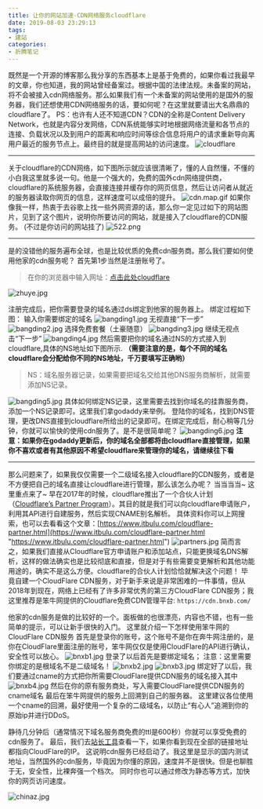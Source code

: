 ```yaml
---
title: 让你的网站加速-CDN网络服务cloudflare
date: 2019-08-03 23:29:13
tags:
- 建站
categories: 
- 折腾笔记
---
```

既然是一个开源的博客那么我分享的东西基本上是基于免费的，如果你看过我最早的文章，你也知道，我的网站曾经备案过。根据中国的法律法规。未备案的网站，将不会被接入cdn网络服务。那么如果我们有一个未备案的网站使用的是国外的服务器，我们还想使用CDN网络服务的话，要如何呢？在这里就要请出大名鼎鼎的cloudflare了。
PS：也许有人还不知道CDN？CDN的全称是Content Delivery Network，也就是内容分发网络，CDN系统能够实时地根据网络流量和各节点的连接、负载状况以及到用户的距离和响应时间等综合信息将用户的请求重新导向离用户最近的服务节点上。最终目的就是提高网站的访问速度。
![cloudflare][1]

------------
关于cloudflare的CDN网络，如下图所示就应该很清晰了，懂的人自然懂，不懂的小白我这里就多说一句。他是一个强大的，免费的国外cdn网络提供商，cloudflare的系统服务器，会直接连接并缓存你的网页信息，然后让访问者从就近的服务器读取你网页的信息，这样速度可以成倍的提升。
![cdn.map.gif][2]
如果你像我一样，热衷于去谷歌上找一些外网资源的话，那么你一定见过如下的网站图片，见到了这个图片，说明你所要访问的网站，就是接入了cloudflare的CDN服务。
(不过是你访问的网站挂了)
![522.png][3]

------------

是的没错他的服务遍布全球，也是比较优质的免费cdn服务商。那么我们要如何使用他家的cdn服务呢？
首先第1步当然是注册账号了。
> 在你的浏览器中输入网址：[点击此处cloudflare](https://www.cloudflare.com/ "点击此处cloudflare")

![zhuye.jpg][4]

注册完成后，把你需要登录的域名通过ds绑定到他家的服务器上。
绑定过程如下图：
输入你需要绑定的域名
![bangding1.jpg][5]
无视直接“下一步”
![bangding2.jpg][6]
选择免费套餐（土豪随意）
![bangding3.jpg][7]
继续无视点击“下一步”
![bangding4.jpg][8]
然后需要把你的域名通过NS的方式接入到cloudflare,具体的NS地址如下图所示.
**（需要注意的是，每个不同的域名cloudflare会分配给你不同的NS地址，千万要填写正确哟）**
> NS：域名服务器记录，如果需要把域名交给其他DNS服务商解析，就需要添加NS记录。

![bangding5.jpg][9]
具体如何绑定NS记录，这里需要去找到你域名的挂靠服务商，添加一个NS记录即可。这里我们拿godaddy来举例。
登陆你的域名，找到DNS管理，更改DNS直接到cloudflare所给出的记录即可。在绑定完成后，耐心稍等几分钟，你就可以愉快的使用cdn服务了。是不是很简单呢？
![bangding6.jpg][10]
**注意：如果你在godaddy更新后，你的域名全部都将由cloudflare直接管理，如果你不喜欢或者有其他原因不希望cloudflare来管理你的域名，请继续往下看**

------------

那么问题来了，如果我仅仅需要一个二级域名接入cloudflare的CDN服务，或者是不方便把自己的域名直接让cloudflare进行管理，那么该怎么办呢？
当当当当~
这里重点来了~
早在2017年的时候，cloudflare推出了一个合伙人计划（[Cloudflare’s Partner Program](https://www.cloudflare.com/partners/ "Cloudflare’s Partner Program")）。其目的就是我们可以向cloudflare申请账户，利用其API进行自建服务，然后实现CNAME别名解析。
具体资料你可以上网搜索，也可以去看看这个文章：[https://www.itbulu.com/cloudflare-partner.html](https://www.itbulu.com/cloudflare-partner.html "https://www.itbulu.com/cloudflare-partner.html")
![partners.jpg][11]
简而言之，如果我们直接从Cloudflare官方申请账户和添加站点，只能更换域名DNS解析，这样的做法确实也是比较彻底和直接，但是对于有些需要变更解析和其他功能用途的，确实不是这么方便。cloudflare的合伙人计划恰恰就解决这个问题！
毕竟自建一个CloudFlare CDN服务，对于新手来说是非常困难的一件事情，但从2018年到现在，网络上已经有了许多非常优秀的第三方CloudFlare CDN服务；我这里推荐是笨牛网提供的Cloudflare免费CDN管理平台:
`https://cdn.bnxb.com/`

他家的cdn服务是做的比较好的一个。面板做的也很漂亮，内容也不错，也有一些简单的提示，可以让新手很快的入门。
这里就介绍一下怎样使用笨牛网的CloudFlare CDN服务
首先是登录你的账号，这个账号不是你在奔牛网注册的，是你在CloudFlare里面注册的账号，笨牛网仅仅是使用CloudFlare的API进行确认，安全性可以放心。
![bnxb1.jpg][12]
登录了以后首先是要绑定域名；
注意：这里需要你绑定的是根域名不是二级域名！
![bnxb2.jpg][13]
![bnxb3.jpg][14]
绑定好了以后，我们要通过cname的方式把你所需要CloudFlare提供CDN服务的域名接入其中
![bnxb4.jpg][15]
然后在你的原有服务商处，写入需要CloudFlare提供CDN服务的cname域名
最后在笨牛网提供的服务上回溯到自己的服务器。
这里建议各位使用一个cname的回溯，最好使用一个复杂的二级域名，以防止“有心人”追溯到你的原始ip并进行DDoS。

静待几分钟后（通常情况下域名服务商免费的ttl是600秒）你就可以享受免费的cdn服务了。
最后，我们去[站长工具](http://tool.chinaz.com/ "站长工具")查看一下，如果你看到现在全部的链接地址都指向CloudFlare的IP。
这说明cdn服务已经启动了。我这里是显示的国内测试地址，当然国外的cdn服务，毕竟因为你懂的原因，速度并不是很快。但是也聊胜于无，安全性，比裸奔强一个档次。
同时你也可以通过修改为静态等方式，加快你的网页访问速度。

![chinaz.jpg][16]

[1]:https://i.loli.net/2019/07/18/5d30080c386d041739.png
[2]:https://www.cloudflare.com/img/products/cdn/map.gif
[3]:https://i.loli.net/2019/07/18/5d300a50d924382847.png
[4]:https://i.loli.net/2019/07/18/5d300afb9b58a91723.jpg
[5]:https://i.loli.net/2019/07/18/5d301272505ad72056.jpg
[6]:https://i.loli.net/2019/07/18/5d3012aadf26a84259.jpg
[7]:https://i.loli.net/2019/07/18/5d3013195842b13725.jpg
[8]:https://i.loli.net/2019/07/18/5d301398974cf11904.jpg
[9]:https://i.loli.net/2019/07/18/5d30145e7b4e069426.jpg
[10]:https://i.loli.net/2019/07/18/5d30185f3a43532166.jpg
[11]:https://i.loli.net/2019/07/18/5d301d9ba814268399.jpg
[12]:https://i.loli.net/2019/07/18/5d301f8054ec758942.jpg
[13]:https://i.loli.net/2019/07/18/5d301fe9ac02744254.jpg
[14]:https://i.loli.net/2019/07/18/5d30205290c4083412.jpg
[15]:https://i.loli.net/2019/07/18/5d30214e26cad10254.jpg
[16]:https://i.loli.net/2019/07/18/5d3022f043a4936752.jpg